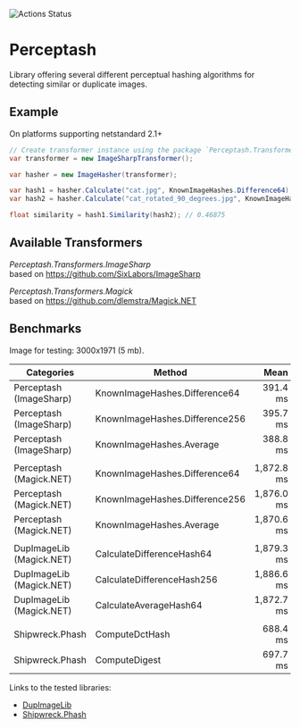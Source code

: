 ![Actions Status](https://github.com/aikidos/Perceptash/workflows/build/badge.svg)

Perceptash
===

Library offering several different perceptual hashing algorithms for detecting similar or duplicate images.  

Example
---

On platforms supporting netstandard 2.1+

```csharp
// Create transformer instance using the package `Perceptash.Transformers.ImageSharp`.
var transformer = new ImageSharpTransformer();

var hasher = new ImageHasher(transformer);

var hash1 = hasher.Calculate("cat.jpg", KnownImageHashes.Difference64);
var hash2 = hasher.Calculate("cat_rotated_90_degrees.jpg", KnownImageHashes.Difference64);

float similarity = hash1.Similarity(hash2); // 0.46875
```

Available Transformers
---

*Perceptash.Transformers.ImageSharp*  
based on https://github.com/SixLabors/ImageSharp  

*Perceptash.Transformers.Magick*  
based on https://github.com/dlemstra/Magick.NET

Benchmarks
--

Image for testing: 3000x1971 (5 mb).

|               Categories |                         Method |       Mean |   Allocated |
|------------------------- |------------------------------- |-----------:|------------:|
| Perceptash (ImageSharp)  | KnownImageHashes.Difference64  |   391.4 ms |    48.25 KB |
| Perceptash (ImageSharp)  | KnownImageHashes.Difference256 |   395.7 ms |     40.8 KB |
| Perceptash (ImageSharp)  | KnownImageHashes.Average       |   388.8 ms |    49.44 KB |
|                          |                                |            |             |
| Perceptash (Magick.NET)  | KnownImageHashes.Difference64  | 1,872.8 ms |    13.13 KB |
| Perceptash (Magick.NET)  | KnownImageHashes.Difference256 | 1,876.0 ms |     13.5 KB |
| Perceptash (Magick.NET)  | KnownImageHashes.Average       | 1,870.6 ms |    14.41 KB |
|                          |                                |            |             |
| DupImageLib (Magick.NET) | CalculateDifferenceHash64      | 1,879.3 ms |    34.17 KB |
| DupImageLib (Magick.NET) | CalculateDifferenceHash256     | 1,886.6 ms |    35.02 KB |
| DupImageLib (Magick.NET) | CalculateAverageHash64         | 1,872.7 ms |    34.33 KB |
|                          |                                |            |             |
| Shipwreck.Phash          | ComputeDctHash                 |   688.4 ms | 56371.38 KB |
| Shipwreck.Phash          | ComputeDigest                  |   697.7 ms |  58466.2 KB |

Links to the tested libraries:

* [DupImageLib](https://github.com/Quickshot/DupImageLib)
* [Shipwreck.Phash](https://github.com/pgrho/phash)
